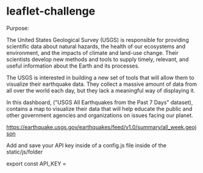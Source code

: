 # leaflet-challenge

Purpose: 

The United States Geological Survey (USGS) is responsible for providing scientific data about natural hazards, the health of our ecosystems and environment, and the impacts of climate and land-use change. Their scientists develop new methods and tools to supply timely, relevant, and useful information about the Earth and its processes. 

The USGS is interested in building a new set of tools that will allow them to visualize their earthquake data. They collect a massive amount of data from all over the world each day, but they lack a meaningful way of displaying it.

In this dashboard, ("USGS All Earthquakes from the Past 7 Days" dataset), contains a map to visualize their data that will help educate the public and other government agencies and organizations on issues facing our planet. 




https://earthquake.usgs.gov/earthquakes/feed/v1.0/summary/all_week.geojson

Add and save your API key inside of a config.js file inside of the static/js/folder

 export const API_KEY = <your API key>
